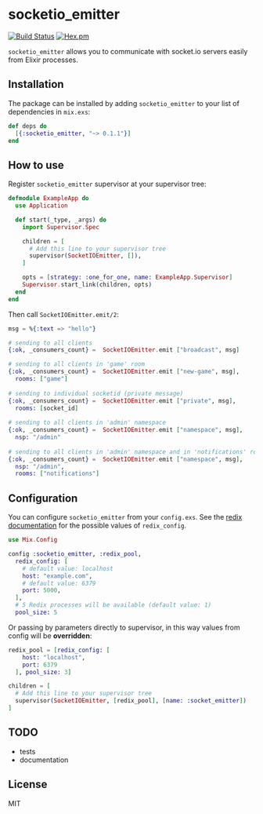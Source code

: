 # socketio_emitter

[![Build Status](https://api.travis-ci.org/chugunov/socketio_emitter.svg?branch=master)](https://travis-ci.org/chugunov/socketio_emitter)
[![Hex.pm](https://img.shields.io/hexpm/v/socketio_emitter.svg)](https://hex.pm/packages/socketio_emitter)

`socketio_emitter` allows you to communicate with socket.io servers easily from Elixir processes.

## Installation

The package can be installed
by adding `socketio_emitter` to your list of dependencies in `mix.exs`:

```elixir
def deps do
  [{:socketio_emitter, "~> 0.1.1"}]
end
```

## How to use

Register `socketio_emitter` supervisor at your supervisor tree:

```elixir
defmodule ExampleApp do
  use Application

  def start(_type, _args) do
    import Supervisor.Spec

    children = [
      # Add this line to your supervisor tree
      supervisor(SocketIOEmitter, []),
    ]

    opts = [strategy: :one_for_one, name: ExampleApp.Supervisor]
    Supervisor.start_link(children, opts)
  end
end
```

Then call `SocketIOEmitter.emit/2`:

```elixir
msg = %{:text => "hello"}

# sending to all clients
{:ok, _consumers_count} =  SocketIOEmitter.emit ["broadcast", msg]

# sending to all clients in 'game' room
{:ok, _consumers_count} =  SocketIOEmitter.emit ["new-game", msg],
  rooms: ["game"]
  
# sending to individual socketid (private message)
{:ok, _consumers_count} =  SocketIOEmitter.emit ["private", msg],
  rooms: [socket_id]
  
# sending to all clients in 'admin' namespace
{:ok, _consumers_count} =  SocketIOEmitter.emit ["namespace", msg],
  nsp: "/admin"
  
# sending to all clients in 'admin' namespace and in 'notifications' room
{:ok, _consumers_count} =  SocketIOEmitter.emit ["namespace", msg],
  nsp: "/admin",
  rooms: ["notifications"]
```

## Configuration

You can configure `socketio_emitter` from your `config.exs`. 
See the [redix documentation](https://hexdocs.pm/redix/Redix.html#start_link/2) for the possible values of `redix_config`.

```elixir
use Mix.Config

config :socketio_emitter, :redix_pool,
  redix_config: [
    # default value: localhost
    host: "example.com",
    # default value: 6379
    port: 5000,
  ],
  # 5 Redix processes will be available (default value: 1)
  pool_size: 5
```
Or passing by parameters directly to supervisor, in this way values from config will be **overridden**:

```elixir
redix_pool = [redix_config: [
    host: "localhost",
    port: 6379
  ], pool_size: 3]

children = [
  # Add this line to your supervisor tree
  supervisor(SocketIOEmitter, [redix_pool], [name: :socket_emitter])
]
```

## TODO

- tests
- documentation

## License

MIT
